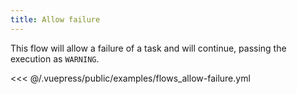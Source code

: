 ```yaml
---
title: Allow failure
---
```


This flow will allow a failure of a task and will continue, passing the execution as `WARNING`.

<<< @/.vuepress/public/examples/flows_allow-failure.yml
